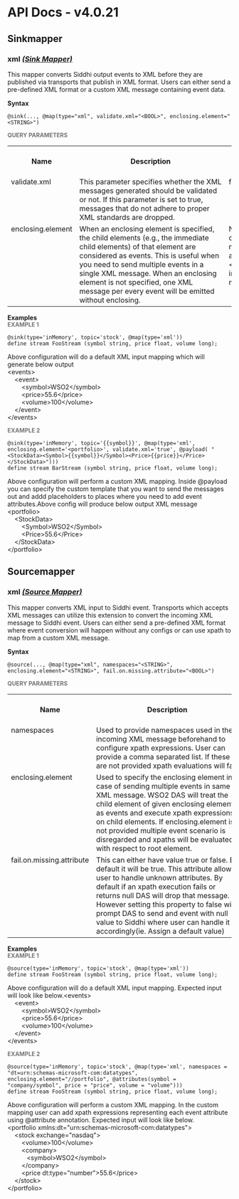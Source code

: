 # API Docs - v4.0.21

## Sinkmapper

### xml *<a target="_blank" href="https://wso2.github.io/siddhi/documentation/siddhi-4.0/#sink-mapper">(Sink Mapper)</a>*

<p style="word-wrap: break-word">This mapper converts Siddhi output events to XML before they are published via transports that publish in XML format. Users can either send a pre-defined XML format or a custom XML message containing event data.</p>

<span id="syntax" class="md-typeset" style="display: block; font-weight: bold;">Syntax</span>
```
@sink(..., @map(type="xml", validate.xml="<BOOL>", enclosing.element="<STRING>")
```

<span id="query-parameters" class="md-typeset" style="display: block; color: rgba(0, 0, 0, 0.54); font-size: 12.8px; font-weight: bold;">QUERY PARAMETERS</span>
<table>
    <tr>
        <th>Name</th>
        <th style="min-width: 20em">Description</th>
        <th>Default Value</th>
        <th>Possible Data Types</th>
        <th>Optional</th>
        <th>Dynamic</th>
    </tr>
    <tr>
        <td style="vertical-align: top">validate.xml</td>
        <td style="vertical-align: top; word-wrap: break-word">This parameter specifies whether the XML messages generated should be validated or not. If this parameter is set to true, messages that do not adhere to proper XML standards are dropped. </td>
        <td style="vertical-align: top">false</td>
        <td style="vertical-align: top">BOOL</td>
        <td style="vertical-align: top">Yes</td>
        <td style="vertical-align: top">No</td>
    </tr>
    <tr>
        <td style="vertical-align: top">enclosing.element</td>
        <td style="vertical-align: top; word-wrap: break-word">When an enclosing element is specified, the child elements (e.g., the immediate child elements) of that element are considered as events. This is useful when you need to send multiple events in a single XML message. When an enclosing element is not specified, one XML message per every event will be emitted without enclosing.</td>
        <td style="vertical-align: top">None in custom mapping and &lt;events&gt; in default mapping</td>
        <td style="vertical-align: top">STRING</td>
        <td style="vertical-align: top">Yes</td>
        <td style="vertical-align: top">No</td>
    </tr>
</table>

<span id="examples" class="md-typeset" style="display: block; font-weight: bold;">Examples</span>
<span id="example-1" class="md-typeset" style="display: block; color: rgba(0, 0, 0, 0.54); font-size: 12.8px; font-weight: bold;">EXAMPLE 1</span>
```
@sink(type='inMemory', topic='stock', @map(type='xml'))
define stream FooStream (symbol string, price float, volume long);

```
<p style="word-wrap: break-word">Above configuration will do a default XML input mapping which will generate below output<br>&lt;events&gt;<br>&nbsp;&nbsp;&nbsp;&nbsp;&lt;event&gt;<br>&nbsp;&nbsp;&nbsp;&nbsp;&nbsp;&nbsp;&nbsp;&nbsp;&lt;symbol&gt;WSO2&lt;/symbol&gt;<br>&nbsp;&nbsp;&nbsp;&nbsp;&nbsp;&nbsp;&nbsp;&nbsp;&lt;price&gt;55.6&lt;/price&gt;<br>&nbsp;&nbsp;&nbsp;&nbsp;&nbsp;&nbsp;&nbsp;&nbsp;&lt;volume&gt;100&lt;/volume&gt;<br>&nbsp;&nbsp;&nbsp;&nbsp;&lt;/event&gt;<br>&lt;/events&gt;<br></p>

<span id="example-2" class="md-typeset" style="display: block; color: rgba(0, 0, 0, 0.54); font-size: 12.8px; font-weight: bold;">EXAMPLE 2</span>
```
@sink(type='inMemory', topic='{{symbol}}', @map(type='xml', enclosing.element='<portfolio>', validate.xml='true', @payload( "<StockData><Symbol>{{symbol}}</Symbol><Price>{{price}}</Price></StockData>")))
define stream BarStream (symbol string, price float, volume long);
```
<p style="word-wrap: break-word">Above configuration will perform a custom XML mapping. Inside @payload you can specify the custom template that you want to send the messages out and addd placeholders to places where you need to add event attributes.Above config will produce below output XML message<br>&lt;portfolio&gt;<br>&nbsp;&nbsp;&nbsp;&nbsp;&lt;StockData&gt;<br>&nbsp;&nbsp;&nbsp;&nbsp;&nbsp;&nbsp;&nbsp;&nbsp;&lt;Symbol&gt;WSO2&lt;/Symbol&gt;<br>&nbsp;&nbsp;&nbsp;&nbsp;&nbsp;&nbsp;&nbsp;&nbsp;&lt;Price&gt;55.6&lt;/Price&gt;<br>&nbsp;&nbsp;&nbsp;&nbsp;&lt;/StockData&gt;<br>&lt;/portfolio&gt;</p>

## Sourcemapper

### xml *<a target="_blank" href="https://wso2.github.io/siddhi/documentation/siddhi-4.0/#source-mapper">(Source Mapper)</a>*

<p style="word-wrap: break-word">This mapper converts XML input to Siddhi event. Transports which accepts XML messages can utilize this extension to convert the incoming XML message to Siddhi event. Users can either send a pre-defined XML format where event conversion will happen without any configs or can use xpath to map from a custom XML message.</p>

<span id="syntax" class="md-typeset" style="display: block; font-weight: bold;">Syntax</span>
```
@source(..., @map(type="xml", namespaces="<STRING>", enclosing.element="<STRING>", fail.on.missing.attribute="<BOOL>")
```

<span id="query-parameters" class="md-typeset" style="display: block; color: rgba(0, 0, 0, 0.54); font-size: 12.8px; font-weight: bold;">QUERY PARAMETERS</span>
<table>
    <tr>
        <th>Name</th>
        <th style="min-width: 20em">Description</th>
        <th>Default Value</th>
        <th>Possible Data Types</th>
        <th>Optional</th>
        <th>Dynamic</th>
    </tr>
    <tr>
        <td style="vertical-align: top">namespaces</td>
        <td style="vertical-align: top; word-wrap: break-word">Used to provide namespaces used in the incoming XML message beforehand to configure xpath expressions. User can provide a comma separated list. If these are not provided xpath evaluations will fail</td>
        <td style="vertical-align: top">None</td>
        <td style="vertical-align: top">STRING</td>
        <td style="vertical-align: top">Yes</td>
        <td style="vertical-align: top">No</td>
    </tr>
    <tr>
        <td style="vertical-align: top">enclosing.element</td>
        <td style="vertical-align: top; word-wrap: break-word">Used to specify the enclosing element in case of sending multiple events in same XML message. WSO2 DAS will treat the child element of given enclosing element as events and execute xpath expressions on child elements. If enclosing.element is not provided multiple event scenario is disregarded and xpaths will be evaluated with respect to root element.</td>
        <td style="vertical-align: top">Root element</td>
        <td style="vertical-align: top">STRING</td>
        <td style="vertical-align: top">Yes</td>
        <td style="vertical-align: top">No</td>
    </tr>
    <tr>
        <td style="vertical-align: top">fail.on.missing.attribute</td>
        <td style="vertical-align: top; word-wrap: break-word">This can either have value true or false. By default it will be true. This attribute allows user to handle unknown attributes. By default if an xpath execution fails or returns null DAS will drop that message. However setting this property to false will prompt DAS to send and event with null value to Siddhi where user can handle it accordingly(ie. Assign a default value)</td>
        <td style="vertical-align: top">True</td>
        <td style="vertical-align: top">BOOL</td>
        <td style="vertical-align: top">Yes</td>
        <td style="vertical-align: top">No</td>
    </tr>
</table>

<span id="examples" class="md-typeset" style="display: block; font-weight: bold;">Examples</span>
<span id="example-1" class="md-typeset" style="display: block; color: rgba(0, 0, 0, 0.54); font-size: 12.8px; font-weight: bold;">EXAMPLE 1</span>
```
@source(type='inMemory', topic='stock', @map(type='xml'))
define stream FooStream (symbol string, price float, volume long);

```
<p style="word-wrap: break-word">Above configuration will do a default XML input mapping. Expected input will look like below.&lt;events&gt;<br>&nbsp;&nbsp;&nbsp;&nbsp;&lt;event&gt;<br>&nbsp;&nbsp;&nbsp;&nbsp;&nbsp;&nbsp;&nbsp;&nbsp;&lt;symbol&gt;WSO2&lt;/symbol&gt;<br>&nbsp;&nbsp;&nbsp;&nbsp;&nbsp;&nbsp;&nbsp;&nbsp;&lt;price&gt;55.6&lt;/price&gt;<br>&nbsp;&nbsp;&nbsp;&nbsp;&nbsp;&nbsp;&nbsp;&nbsp;&lt;volume&gt;100&lt;/volume&gt;<br>&nbsp;&nbsp;&nbsp;&nbsp;&lt;/event&gt;<br>&lt;/events&gt;<br></p>

<span id="example-2" class="md-typeset" style="display: block; color: rgba(0, 0, 0, 0.54); font-size: 12.8px; font-weight: bold;">EXAMPLE 2</span>
```
@source(type='inMemory', topic='stock', @map(type='xml', namespaces = "dt=urn:schemas-microsoft-com:datatypes", enclosing.element="//portfolio", @attributes(symbol = "company/symbol", price = "price", volume = "volume")))
define stream FooStream (symbol string, price float, volume long);
```
<p style="word-wrap: break-word">Above configuration will perform a custom XML mapping. In the custom mapping user can add xpath expressions representing each event attribute using @attribute annotation. Expected input will look like below.<br>&lt;portfolio xmlns:dt="urn:schemas-microsoft-com:datatypes"&gt;<br>&nbsp;&nbsp;&nbsp;&nbsp;&lt;stock exchange="nasdaq"&gt;<br>&nbsp;&nbsp;&nbsp;&nbsp;&nbsp;&nbsp;&nbsp;&nbsp;&lt;volume&gt;100&lt;/volume&gt;<br>&nbsp;&nbsp;&nbsp;&nbsp;&nbsp;&nbsp;&nbsp;&nbsp;&lt;company&gt;<br>&nbsp;&nbsp;&nbsp;&nbsp;&nbsp;&nbsp;&nbsp;&nbsp;&nbsp;&nbsp;&nbsp;&lt;symbol&gt;WSO2&lt;/symbol&gt;<br>&nbsp;&nbsp;&nbsp;&nbsp;&nbsp;&nbsp;&nbsp;&nbsp;&lt;/company&gt;<br>&nbsp;&nbsp;&nbsp;&nbsp;&nbsp;&nbsp;&nbsp;&nbsp;&lt;price dt:type="number"&gt;55.6&lt;/price&gt;<br>&nbsp;&nbsp;&nbsp;&nbsp;&lt;/stock&gt;<br>&lt;/portfolio&gt;</p>

